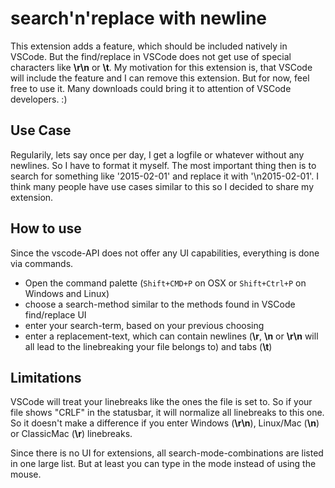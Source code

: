 # search'n'replace with newline
This extension adds a feature, which should be included natively in VSCode. But the find/replace in VSCode does not get use of special characters like **\r\n** or **\t**. My motivation for this extension is, that VSCode will include the feature and I can remove this extension. But for now, feel free to use it. Many downloads could bring it to attention of VSCode developers. :)

## Use Case
Regularily, lets say once per day, I get a logfile or whatever without any newlines. So I have to format it myself. The most important thing then is to search for something like '2015-02-01' and replace it with '\n2015-02-01'. I think many people have use cases similar to this so I decided to share my extension.

## How to use

Since the vscode-API does not offer any UI capabilities, everything is done via commands.

* Open the command palette (`Shift+CMD+P` on OSX or `Shift+Ctrl+P` on Windows and Linux)
* choose a search-method similar to the methods found in VSCode find/replace UI
* enter your search-term, based on your previous choosing
* enter a replacement-text, which can contain newlines (**\r**, **\n** or **\r\n** will all lead to the linebreaking your file belongs to) and tabs (**\t**)

## Limitations
VSCode will treat your linebreaks like the ones the file is set to. So if your file shows "CRLF" in the statusbar, it will normalize all linebreaks to this one. So it doesn't make a difference if you enter Windows (**\r\n**), Linux/Mac (**\n**) or ClassicMac (**\r**) linebreaks.

Since there is no UI for extensions, all search-mode-combinations are listed in one large list. But at least you can type in the mode instead of using the mouse.
